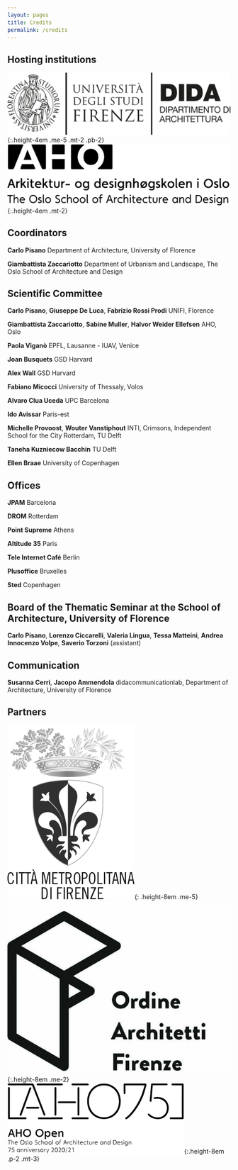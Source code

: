 ```yaml
---
layout: pages
title: Credits
permalink: /credits
---
```


<style>
.markdown h2 {
    font-size: 2rem;
    margin-top: 2rem;
   }
.markdown p {
    line-height: 1.2;
    margin-bottom: .7rem;
  }
.markdown strong {
  white-space: nowrap;
  line-height: 1.4;
}

.height-4em {
  height: 4em;
}

.height-8em {
  height: 8em;
}  

</style>

## Hosting institutions
![Logo DIDA](/res/banner_DIDA_nero.svg){:.height-4em .me-5 .mt-2 .pb-2} ![Logo AHO](/res/aho-logo.png){:.height-4em .mt-2}


## Coordinators
**Carlo Pisano**
Department of Architecture, University of Florence

**Giambattista Zaccariotto**
Department of Urbanism and Landscape, The Oslo School of Architecture and Design


## Scientific Committee
**Carlo Pisano**, **Giuseppe De Luca**, **Fabrizio Rossi Prodi**
UNIFI, Florence

**Giambattista Zaccariotto**, **Sabine Muller**, **Halvor Weider Ellefsen**
AHO, Oslo

**Paola Viganò**
EPFL, Lausanne - IUAV, Venice

**Joan Busquets**
GSD Harvard

**Alex Wall**
GSD Harvard

**Fabiano Micocci**
University of Thessaly, Volos

**Alvaro Clua Uceda**
UPC Barcelona

**Ido Avissar**
Paris-est

**Michelle Provoost**, **Wouter Vanstiphout**
INTI, Crimsons, Independent School for the City Rotterdam, TU Delft

**Taneha Kuzniecow Bacchin**
TU Delft

**Ellen Braae**
University of Copenhagen


## Offices
**JPAM**
Barcelona

**DROM**
Rotterdam

**Point Supreme**
Athens

**Altitude 35**
Paris

**Tele Internet Café**
Berlin

**Plusoffice**
Bruxelles

**Sted**
Copenhagen



## Board of the Thematic Seminar at the School of Architecture, University of Florence
**Carlo Pisano**, **Lorenzo Ciccarelli**, **Valeria Lingua**, **Tessa Matteini**, **Andrea Innocenzo Volpe**, **Saverio Torzoni** (assistant)


## Communication
**Susanna Cerri**, **Jacopo Ammendola**
didacommunicationlab, Department of Architecture, University of Florence


## Partners
![Logo DIDA](/res/logo-citta-metro.png){: .height-8em .me-5} ![Logo OAF](/res/logo-oaf.jpg){:.height-8em .me-2} ![Logo AHO](/res/logo-aho-open.png){:.height-8em .p-2 .mt-3}
